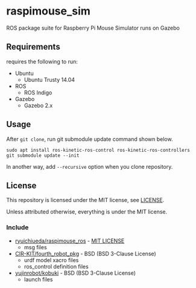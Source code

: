 # raspimouse_sim 

ROS package suite for Raspberry Pi Mouse Simulator runs on Gazebo

## Requirements

requires the following to run:

* Ubuntu
  * Ubuntu Trusty 14.04
* ROS
  * ROS Indigo
* Gazebo
  * Gazebo 2.x

## Usage

After `git clone`, run git submodule update command shown below.

```
sudo apt install ros-kinetic-ros-control ros-kinetic-ros-controllers
git submodule update --init
```

In another way, add `--recursive` option when you clone repository.

## License

This repository is licensed under the MIT license, see [LICENSE]( ./LICENSE ).

Unless attributed otherwise, everything is under the MIT license.

### Include

* [ryuichiueda/raspimouse_ros]( https://github.com/ryuichiueda/raspimouse_ros ) - [MIT LICENSE]( https://github.com/ryuichiueda/raspimouse_ros/blob/v1.0/LICENSE )
  * msg files 
* [CIR-KIT/fourth_robot_pkg]( https://github.com/CIR-KIT/fourth_robot_pkg ) - BSD (BSD 3-Clause License)
  * urdf model xacro files
  * ros_control definition files
* [yujinrobot/kobuki]( https://github.com/yujinrobot/kobuki ) - BSD (BSD 3-Clause License)
  * launch files
